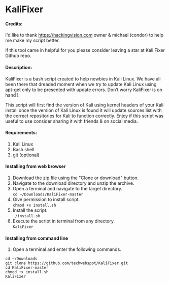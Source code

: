 # KaliFixer

#### Credits:

I'd like to thank https://hackingvision.com owner & michael (condor) to help me make my script better.

If this tool came in helpful for you please consider leaving a star at Kali Fixer Github repo.

#### Description:
KaliFixer is a bash script created to help newbies in Kali Linux. We have all been there that dreaded moment when we try to update Kali Linux using apt-get only to be presented with update errors. Don’t worry KaliFixer is on hand !.  

This script will first find the version of Kali using kernel headers of your Kali install once the version of Kali Linux is found it will update sources.list with the correct repositories for Kali to function correctly. Enjoy if this script was useful to use consider sharing it with friends & on social media.  

#### Requirements:
1. Kali Linux
2. Bash shell
3. git (optional)

#### Installing from web browser  
1. Download the zip file using the "Clone or download" button.
2. Navigate to the download directory and unzip the archive.
3. Open a terminal and navigate to the target directory.  
`cd ~/Downloads/KaliFixer-master`
4. Give permission to install script.  
`chmod +x install.sh`
5. Install the script.  
`./install.sh`
6. Execute the script in terminal from any directory.  
`KaliFixer`

#### Installing from command line
1. Open a terminal and enter the following commands.  
```
cd ~/Downloads
git clone https://github.com/techwebspot/KaliFixer.git
cd KaliFixer-master
chmod +x install.sh
KaliFixer
```
  
